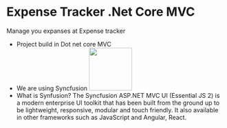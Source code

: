 # Expense Tracker .Net Core MVC
Manage you expanses at Expense tracker

* Project build in Dot net core MVC
* We are using Syncfusion <a href="https://help.syncfusion.com/"><img align="center|left" width="100px" src="https://cdn.syncfusion.com/content/images/company-logos/Syncfusion_Logo_Image.png" /></a>
* What is Synfusion?
  The Syncfusion ASP.NET MVC UI (Essential JS 2) is a modern enterprise UI toolkit that has been built from the ground up to be lightweight, responsive, modular and touch friendly. It also available in other frameworks such as JavaScript and Angular, React.
